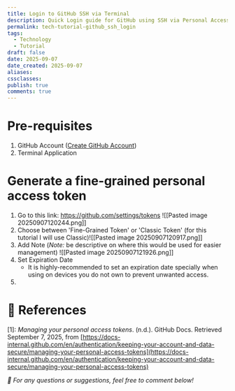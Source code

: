 ```yaml
---
title: Login to GitHub SSH via Terminal
description: Quick Login guide for GitHub using SSH via Personal Access Tokens
permalink: tech-tutorial-github_ssh_login
tags:
  - Technology
  - Tutorial
draft: false
date: 2025-09-07
date_created: 2025-09-07
aliases:
cssclasses:
publish: true
comments: true
---
```

# Pre-requisites
1. GitHub Account ([Create GitHub Account](https://docs.github.com/en/get-started/start-your-journey/creating-an-account-on-github))
2. Terminal Application

# Generate a fine-grained personal access token
1. Go to this link: https://github.com/settings/tokens ![[Pasted image 20250907120244.png]]
2. Choose between 'Fine-Grained Token' or 'Classic Token' (for this tutorial I will use Classic)![[Pasted image 20250907120917.png]]
3. Add Note (*Note:* be descriptive on where this would be used for easier management) ![[Pasted image 20250907121926.png]]
4. Set Expiration Date
	- It is highly-recommended to set an expiration date specially when using on devices you do not own to prevent unwanted access.
5. 
# 📜 References

[1]: _Managing your personal access tokens_. (n.d.). GitHub Docs. Retrieved September 7, 2025, from [https://docs-internal.github.com/en/authentication/keeping-your-account-and-data-secure/managing-your-personal-access-tokens](https://docs-internal.github.com/en/authentication/keeping-your-account-and-data-secure/managing-your-personal-access-tokens)

*💬 For any questions or suggestions, feel free to comment below!* 